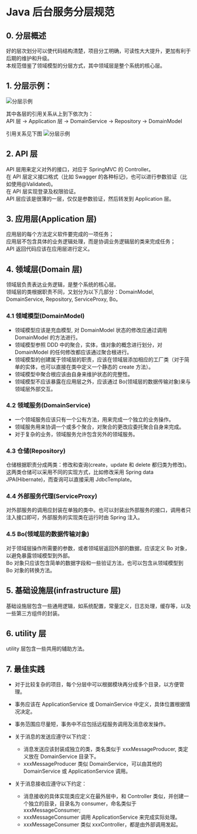 # Java 后台服务分层规范

## 0. 分层概述

好的层次划分可以使代码结构清楚，项目分工明确，可读性大大提升，更加有利于后期的维护和升级。  
本规范借鉴了领域模型的分层方式，其中领域层是整个系统的核心层。

## 1. 分层示例：

![分层示例](../resources/java_project_layer.png)

其中各层的引用关系从上到下依次为：  
API 层 -> Application 层 -> DomainService -> Repository -> DomainModel

引用关系见下图
![分层示例](../resources/java_layer_depencies.png)

## 2. API 层

API 层用来定义对外的接口，对应于 SpringMVC 的 Controller。  
在 API 层定义接口格式（比如 Swagger 的各种标记)，也可以进行参数验证（比如使用@Validated)。  
在 API 层实现登录及权限验证。  
API 层应该是很薄的一层，仅仅是参数验证，然后转发到 Application 层。

## 3. 应用层(Application 层)

应用层的每个方法定义软件要完成的一项任务；  
应用层不包含具体的业务逻辑处理，而是协调业务逻辑层的类来完成任务；  
API 返回代码应该在应用层进行定义。

## 4. 领域层(Domain 层)

领域层负责表达业务逻辑，是整个系统的核心层。  
领域层的类根据职责不同，又划分为以下几部分：DomainModel, DomainService, Repository, ServiceProxy, Bo。

### 4.1 领域模型(DomainModel)

- 领域模型应该是充血模型, 对 DomainModel 状态的修改应通过调用 DomainModel 的方法进行。
- 领域模型参照 DDD 中的聚合，实体，值对象的概念进行划分，对 DomainModel 的任何修改都应该通过聚合根进行。
- 领域模型的创建属于领域层的职责，应该在领域层添加相应的工厂类（对于简单的实体，也可以直接在类中定义一个静态的 create 方法）。
- 领域模型中聚合根应该由自身来维护状态的完整性。
- 领域模型不应该暴露在应用层之外，应该通过 Bo(领域层的数据传输对象)来与领域层外部交互。

### 4.2 领域服务(DomainService)

- 一个领域服务应该只有一个公有方法，用来完成一个独立的业务操作。
- 领域服务用来协调一个或多个聚合，对聚合的更改应委托聚合自身来完成。
- 对于复杂的业务，领域服务允许包含另外的领域服务。

### 4.3 仓储(Repository)

仓储根据职责分成两类：修改和查询(create，update 和 delete 都归类为修改)。  
这两类仓储可以采用不同的实现方式，比如修改采用 Spring data JPA(Hibernate)，而查询可以直接采用 JdbcTemplate。

### 4.4 外部服务代理(ServiceProxy)

对外部服务的调用应封装在单独的类中。也可以封装出外部服务的接口，调用者只注入接口即可，外部服务的实现类在运行时由 Spring 注入。

### 4.5 Bo(领域层的数据传输对象)

对于领域层操作所需要的参数，或者领域层返回外部的数据，应该定义 Bo 对象，以避免暴露领域模型到外部。  
Bo 对象只应该包含简单的数据字段和一些验证方法，也可以包含从领域模型到 Bo 对象的转换方法。

## 5. 基础设施层(infrastructure 层)

基础设施层包含一些通用逻辑，如系统配置，常量定义，日志处理，缓存等，以及一些第三方组件的封装。

## 6. utility 层

utility 层包含一些共用的辅助方法。

## 7. 最佳实践

- 对于比较复杂的项目，每个分层中可以根据模块再分成多个目录，以方便管理。
- 事务应该在 ApplicationService 或 DomainService 中定义，具体位置根据情况决定。
- 事务范围应尽量短，事务中不应包括远程服务调用及消息收发操作。

- 关于消息的发送应遵守以下约定：

  - 消息发送应该封装成独立的类，类名类似于 xxxMessageProducer, 类定义放在 DomainService 目录下。
  - xxxMessageProducer 类似 DomainService，可以由其他的 DomainService 或 ApplicationService 调用。

- 关于消息接收应遵守以下约定：
  - 消息接收的具体实现类应定义在最外层中，和 Controller 类似，并创建一个独立的目录，目录名为 consumer，命名类似于 xxxMessageConsumer;
  - xxxMessageConsumer 调用 ApplicationService 来完成实际处理。
  - xxxMessageConsumer 类似 xxxController，都是由外部调用发起。
